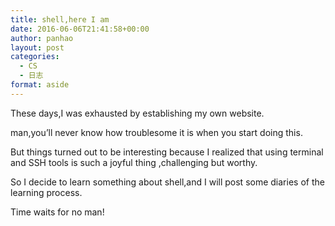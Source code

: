 ```yaml
---
title: shell,here I am
date: 2016-06-06T21:41:58+00:00
author: panhao
layout: post
categories:
  - CS
  - 日志
format: aside
---
```

These days,I was exhausted by establishing my own website.

man,you&#8217;ll never know how troublesome it is when you start doing this.

But things turned out to be interesting because I realized that using terminal and SSH tools is such a joyful thing ,challenging but worthy.

So I decide to learn something about shell,and I will post some diaries of the learning process.

Time waits for no man!